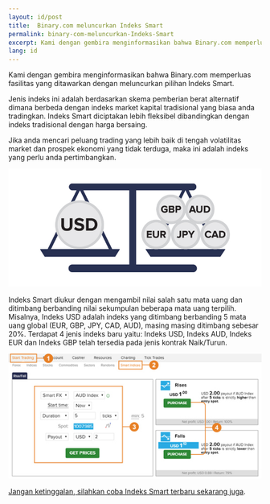 ```yaml
---
layout: id/post
title:  Binary.com meluncurkan Indeks Smart
permalink: binary-com-meluncurkan-Indeks-Smart
excerpt: Kami dengan gembira menginformasikan bahwa Binary.com memperluas fasilitas yang ditawarkan dengan meluncurkan pilihan Indeks Smart.
lang: id
---
```


Kami dengan gembira menginformasikan bahwa Binary.com memperluas fasilitas yang ditawarkan dengan meluncurkan pilihan Indeks Smart.

Jenis indeks ini adalah berdasarkan skema pemberian berat alternatif dimana berbeda dengan indeks market kapital tradisional yang biasa anda tradingkan. Indeks Smart diciptakan lebih fleksibel dibandingkan dengan indeks tradisional dengan harga bersaing.

Jika anda mencari peluang trading yang lebih baik di tengah volatilitas market dan prospek ekonomi yang tidak terduga, maka ini adalah indeks yang perlu anda pertimbangkan.

[![](/post_images/6814221_orig.jpg)](https://www.binary.com/c/trade.cgi?market=smarties&time=5t&form_name=risefall&expiry_&amount_&H=S0P&currency=USD&underlying_symbol=WLDAUD&amount=2&date_&&l=ID?utm_medium=social&utm_source=blog&utm_content=whatsnew)

Indeks Smart diukur dengan mengambil nilai salah satu mata uang dan ditimbang berbanding nilai sekumpulan beberapa mata uang terpilih. Misalnya, Indeks USD adalah indeks yang ditimbang berbanding 5 mata uang global (EUR, GBP, JPY, CAD, AUD), masing masing ditimbang sebesar 20%. Terdapat 4 jenis indeks baru yaitu: Indeks USD, Indeks AUD, Indeks EUR dan Indeks GBP telah tersedia pada jenis kontrak Naik/Turun.

[![](/post_images/2049047.jpg)](https://www.binary.com/c/trade.cgi?market=smarties&time=5t&form_name=risefall&expiry_&amount_&H=S0P&currency=USD&underlying_symbol=WLDAUD&amount=2&date_&&l=ID?utm_medium=social&utm_source=blog&utm_content=whatsnew)

[Jangan ketinggalan, silahkan coba Indeks Smart terbaru sekarang juga](https://www.binary.com/c/trade.cgi?market=smarties&time=5t&form_name=risefall&expiry_&amount_&H=S0P&currency=USD&underlying_symbol=WLDAUD&amount=2&date_&&l=ID?utm_medium=social&utm_source=blog&utm_content=whatsnew).

